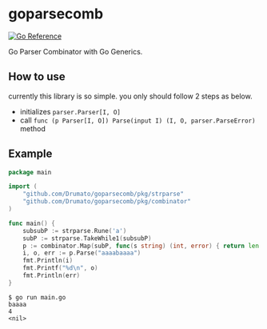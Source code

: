 # goparsecomb

[![Go Reference](https://pkg.go.dev/badge/github.com/Drumato/goparsecomb.svg)](https://pkg.go.dev/github.com/Drumato/goparsecomb)  

Go Parser Combinator with Go Generics.  

## How to use

currently this library is so simple. you only should follow 2 steps as below.

- initializes `parser.Parser[I, O]`
- call `func (p Parser[I, O]) Parse(input I) (I, O, parser.ParseError)` method

## Example

```go
package main

import (
    "github.com/Drumato/goparsecomb/pkg/strparse"
    "github.com/Drumato/goparsecomb/pkg/combinator"
)

func main() {
	subsubP := strparse.Rune('a')
	subP := strparse.TakeWhile1(subsubP)
	p := combinator.Map(subP, func(s string) (int, error) { return len(s), nil })
	i, o, err := p.Parse("aaaabaaaa")
	fmt.Println(i)
	fmt.Printf("%d\n", o)
	fmt.Println(err)
}
```

```shell
$ go run main.go
baaaa
4
<nil>
```
